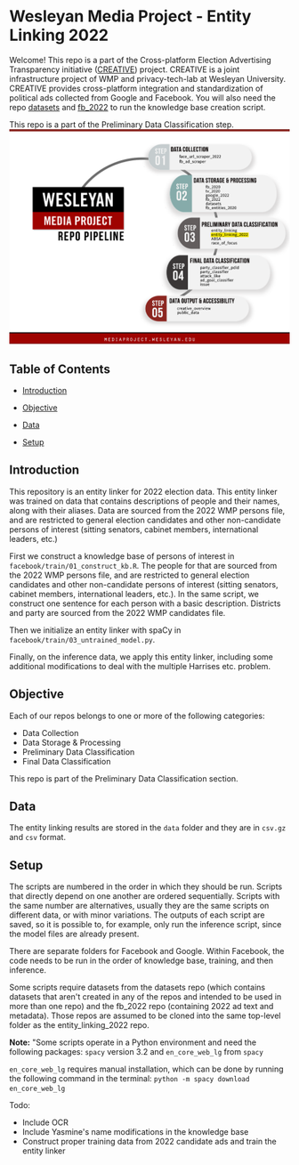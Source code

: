 # Wesleyan Media Project - Entity Linking 2022

Welcome! This repo is a part of the Cross-platform Election Advertising Transparency initiative ([CREATIVE](https://www.creativewmp.com/)) project. CREATIVE is a joint infrastructure project of WMP and privacy-tech-lab at Wesleyan University. CREATIVE provides cross-platform integration and standardization of political ads collected from Google and Facebook. You will also need the repo [datasets](https://github.com/Wesleyan-Media-Project/datasets) and [fb_2022](https://github.com/Wesleyan-Media-Project/fb_2022) to run the knowledge base creation script.

This repo is a part of the Preliminary Data Classification step.
![A picture of the repo pipeline with this repo highlighted](Creative_Pipelines.png)

## Table of Contents

- [Introduction](#introduction)
- [Objective](#objective)
- [Data](#data)

- [Setup](#setup)

## Introduction

This repository is an entity linker for 2022 election data. This entity linker was trained on data that contains descriptions of people and their names, along with their aliases. Data are sourced from the 2022 WMP persons file, and are restricted to general election candidates and other non-candidate persons of interest (sitting senators, cabinet members, international leaders, etc.)

First we construct a knowledge base of persons of interest in `facebook/train/01_construct_kb.R`. The people for that are sourced from the 2022 WMP persons file, and are restricted to general election candidates and other non-candidate persons of interest (sitting senators, cabinet members, international leaders, etc.). In the same script, we construct one sentence for each person with a basic description. Districts and party are sourced from the 2022 WMP candidates file.

Then we initialize an entity linker with spaCy in `facebook/train/03_untrained_model.py`.

Finally, on the inference data, we apply this entity linker, including some additional modifications to deal with the multiple Harrises etc. problem.

## Objective

Each of our repos belongs to one or more of the following categories:

- Data Collection
- Data Storage & Processing
- Preliminary Data Classification
- Final Data Classification

This repo is part of the Preliminary Data Classification section.

## Data

The entity linking results are stored in the `data` folder and they are in `csv.gz` and `csv` format.

## Setup

The scripts are numbered in the order in which they should be run. Scripts that directly depend on one another are ordered sequentially. Scripts with the same number are alternatives, usually they are the same scripts on different data, or with minor variations. The outputs of each script are saved, so it is possible to, for example, only run the inference script, since the model files are already present.

There are separate folders for Facebook and Google. Within Facebook, the code needs to be run in the order of knowledge base, training, and then inference.

Some scripts require datasets from the datasets repo (which contains datasets that aren't created in any of the repos and intended to be used in more than one repo) and the fb_2022 repo (containing 2022 ad text and metadata). Those repos are assumed to be cloned into the same top-level folder as the entity_linking_2022 repo.

**Note:** "Some scripts operate in a Python environment and need the following packages: `spacy` version 3.2 and `en_core_web_lg` from `spacy`

 `en_core_web_lg` requires manual installation, which can be done by running the following command in the terminal:
`python -m spacy download en_core_web_lg`

Todo:

- Include OCR
- Include Yasmine's name modifications in the knowledge base
- Construct proper training data from 2022 candidate ads and train the entity linker

